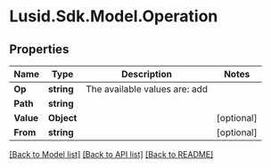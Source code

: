 # Lusid.Sdk.Model.Operation

## Properties

Name | Type | Description | Notes
------------ | ------------- | ------------- | -------------
**Op** | **string** | The available values are: add | 
**Path** | **string** |  | 
**Value** | **Object** |  | [optional] 
**From** | **string** |  | [optional] 

[[Back to Model list]](../README.md#documentation-for-models) [[Back to API list]](../README.md#documentation-for-api-endpoints) [[Back to README]](../README.md)

